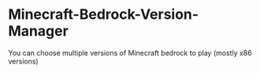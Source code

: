 # Minecraft-Bedrock-Version-Manager
You can choose multiple versions of Minecraft bedrock to play (mostly x86 versions)
